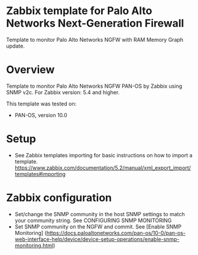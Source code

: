 # Zabbix template for Palo Alto Networks Next-Generation Firewall
Template to monitor Palo Alto Networks NGFW with RAM Memory Graph update.

# Overview
Template to monitor Palo Alto Networks NGFW PAN-OS by Zabbix using SNMP v2c. For Zabbix version: 5.4 and higher.

This template was tested on:
- PAN-OS, version 10.0

# Setup
- See Zabbix templates importing for basic instructions on how to import a template.
https://www.zabbix.com/documentation/5.2/manual/xml_export_import/templates#importing

# Zabbix configuration

- Set/change the SNMP community in the host SNMP settings to match your community string. See CONFIGURING SNMP MONITORING
- Set SNMP community on the NGFW and commit. See [Enable SNMP Monitoring] (https://docs.paloaltonetworks.com/pan-os/10-0/pan-os-web-interface-help/device/device-setup-operations/enable-snmp-monitoring.html)
